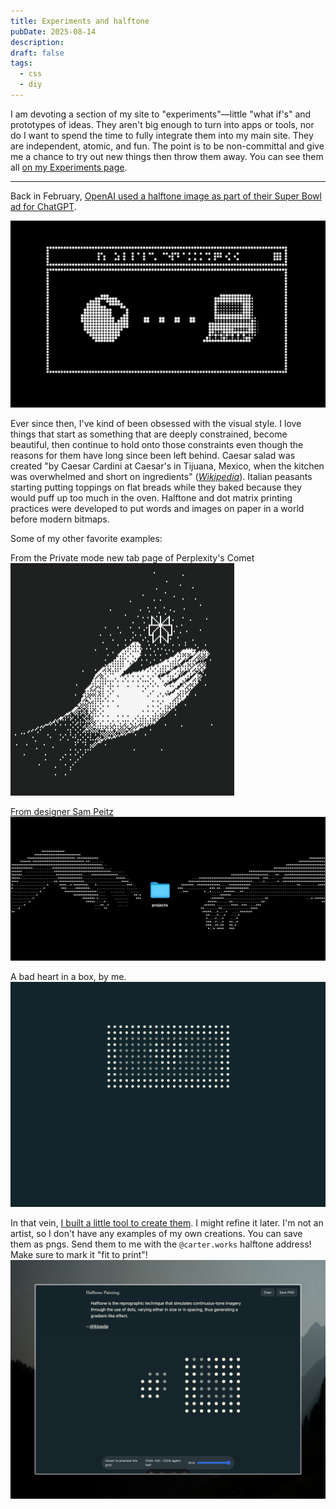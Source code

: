 ```yaml
---
title: Experiments and halftone
pubDate: 2025-08-14
description: 
draft: false
tags:
  - css
  - diy
---
```

I am devoting a section of my site to "experiments"—little "what if's" and prototypes of ideas. They aren't big enough to turn into apps or tools, nor do I want to spend the time to fully integrate them into my main site. They are independent, atomic, and fun. The point is to be non-committal and give me a chance to try out new things then throw them away. You can see them all [on my Experiments page](/experiements).

---

Back in February, [OpenAI used a halftone image as part of their Super Bowl ad for ChatGPT](https://youtu.be/kIhb5pEo_j0?si=ExVY5auwqqLK2Lze).

![A retro image of a globe, connected via dotted line, to an old computer, evoking feelings of the internet and retro computing](./assets/openai-halftone-internet-dots.png)

Ever since then, I've kind of been obsessed with the visual style. I love things that start as something that are deeply constrained, become beautiful, then continue to hold onto those constraints even though the reasons for them have long since been left behind. Caesar salad was created "by Caesar Cardini at Caesar's in Tijuana, Mexico, when the kitchen was overwhelmed and short on ingredients" (<cite>[Wikipedia](https://en.wikipedia.org/wiki/Caesar_salad)</cite>). Italian peasants starting putting toppings on flat breads while they baked because they would puff up too much in the oven. Halftone and dot matrix printing practices were developed to put words and images on paper in a world before modern bitmaps.

Some of my other favorite examples:

From the Private mode new tab page of Perplexity's Comet
![A halftone image of a hand, holding the Perplexity logo into the air](./assets/perplexity.png)

[From designer Sam Peitz](https://x.com/samdape/status/1859945404806451494/photo/1)
![A halftone image of two hands, reaching towards each other. A blue folder labelled "projects" lies between them. It is modeled after Michelangelo's "Creation of Adam" painting from the Sistine Chapel ceiling.](./assets/samdape-the-creation-of-projects.png)

A bad heart in a box, by me.
![a heart in a box](./assets/Halftone%20Painting%20Aug%2014%202025.png)

In that vein, [I built a little tool to create them](/experiments/halftone-painting). I might refine it later. I'm not an artist, so I don't have any examples of my own creations. You can save them as pngs. Send them to me with the `@carter.works` halftone address! Make sure to mark it "fit to print"!
[![A screenshot of a webpage for creating halftone images](./assets/halftone-painting-app.jpeg)](/experiments/halftone-painting)
